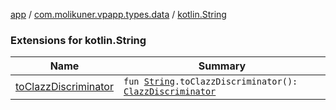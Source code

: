 [app](../../index.md) / [com.molikuner.vpapp.types.data](../index.md) / [kotlin.String](./index.md)

### Extensions for kotlin.String

| Name | Summary |
|---|---|
| [toClazzDiscriminator](to-clazz-discriminator.md) | `fun `[`String`](https://kotlinlang.org/api/latest/jvm/stdlib/kotlin/-string/index.html)`.toClazzDiscriminator(): `[`ClazzDiscriminator`](../-clazz-discriminator/index.md) |
